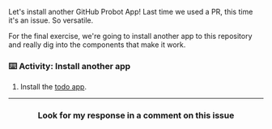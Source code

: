 Let's install another GitHub Probot App! Last time we used a PR, this time it's an issue. So versatile.

For the final exercise, we're going to install another app to this repository and really dig into the components that make it work.

### :keyboard: Activity: Install another app  

1. Install the [todo app](https://probot.github.io/apps/todo/).  

<hr>
<h3 align="center">Look for my response in a comment on this issue</h3>
